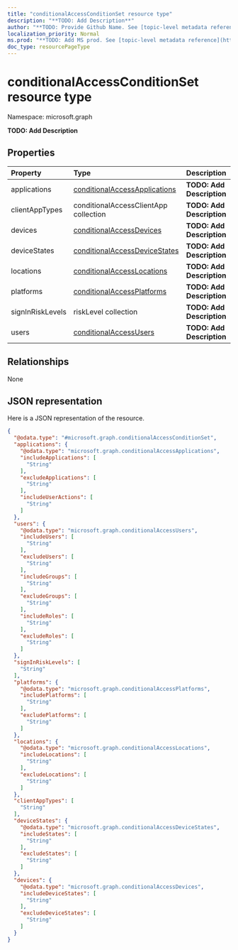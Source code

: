 ```yaml
---
title: "conditionalAccessConditionSet resource type"
description: "**TODO: Add Description**"
author: "**TODO: Provide Github Name. See [topic-level metadata reference](https://msgo.azurewebsites.net/add/document/guidelines/metadata.html#topic-level-metadata)**"
localization_priority: Normal
ms.prod: "**TODO: Add MS prod. See [topic-level metadata reference](https://msgo.azurewebsites.net/add/document/guidelines/metadata.html#topic-level-metadata)**"
doc_type: resourcePageType
---
```


# conditionalAccessConditionSet resource type


Namespace: microsoft.graph

**TODO: Add Description**

## Properties
|Property|Type|Description|
|:---|:---|:---|
|applications|[conditionalAccessApplications](../resources/conditionalaccessapplications.md)|**TODO: Add Description**|
|clientAppTypes|conditionalAccessClientApp collection|**TODO: Add Description**|
|devices|[conditionalAccessDevices](../resources/conditionalaccessdevices.md)|**TODO: Add Description**|
|deviceStates|[conditionalAccessDeviceStates](../resources/conditionalaccessdevicestates.md)|**TODO: Add Description**|
|locations|[conditionalAccessLocations](../resources/conditionalaccesslocations.md)|**TODO: Add Description**|
|platforms|[conditionalAccessPlatforms](../resources/conditionalaccessplatforms.md)|**TODO: Add Description**|
|signInRiskLevels|riskLevel collection|**TODO: Add Description**|
|users|[conditionalAccessUsers](../resources/conditionalaccessusers.md)|**TODO: Add Description**|

## Relationships
None

## JSON representation
Here is a JSON representation of the resource.
<!-- {
  "blockType": "resource",
  "@odata.type": "microsoft.graph.conditionalAccessConditionSet"
}
-->
``` json
{
  "@odata.type": "#microsoft.graph.conditionalAccessConditionSet",
  "applications": {
    "@odata.type": "microsoft.graph.conditionalAccessApplications",
    "includeApplications": [
      "String"
    ],
    "excludeApplications": [
      "String"
    ],
    "includeUserActions": [
      "String"
    ]
  },
  "users": {
    "@odata.type": "microsoft.graph.conditionalAccessUsers",
    "includeUsers": [
      "String"
    ],
    "excludeUsers": [
      "String"
    ],
    "includeGroups": [
      "String"
    ],
    "excludeGroups": [
      "String"
    ],
    "includeRoles": [
      "String"
    ],
    "excludeRoles": [
      "String"
    ]
  },
  "signInRiskLevels": [
    "String"
  ],
  "platforms": {
    "@odata.type": "microsoft.graph.conditionalAccessPlatforms",
    "includePlatforms": [
      "String"
    ],
    "excludePlatforms": [
      "String"
    ]
  },
  "locations": {
    "@odata.type": "microsoft.graph.conditionalAccessLocations",
    "includeLocations": [
      "String"
    ],
    "excludeLocations": [
      "String"
    ]
  },
  "clientAppTypes": [
    "String"
  ],
  "deviceStates": {
    "@odata.type": "microsoft.graph.conditionalAccessDeviceStates",
    "includeStates": [
      "String"
    ],
    "excludeStates": [
      "String"
    ]
  },
  "devices": {
    "@odata.type": "microsoft.graph.conditionalAccessDevices",
    "includeDeviceStates": [
      "String"
    ],
    "excludeDeviceStates": [
      "String"
    ]
  }
}
```

